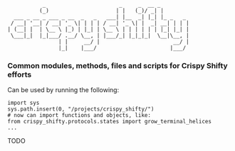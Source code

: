 ```
           _                       _     _  __ _         
          (_)                     | |   (_)/ _| |        
  ___ _ __ _ ___ _ __  _   _   ___| |__  _| |_| |_ _   _ 
 / __| '__| / __| '_ \| | | | / __| '_ \| |  _| __| | | |
| (__| |  | \__ \ |_) | |_| | \__ \ | | | | | | |_| |_| |
 \___|_|  |_|___/ .__/ \__, | |___/_| |_|_|_|  \__|\__, |
                | |     __/ |                       __/ |
                |_|    |___/                       |___/ 
```


### Common modules, methods, files and scripts for Crispy Shifty efforts
Can be used by running the following:
```
import sys
sys.path.insert(0, "/projects/crispy_shifty/") 
# now can import functions and objects, like:
from crispy_shifty.protocols.states import grow_terminal_helices
...
```

TODO
